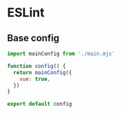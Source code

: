# ESLint

## Base config
```js
import mainConfig from './main.mjs'

function config() {
  return mainConfig({
    vue: true,
  })
}

export default config
```
